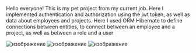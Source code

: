 Hello everyone!
This is my pet project from my current job.
Here I implemented authentication and authorization using the jwt token, as well as data about employees and projects.
Here I used ORM Hibernate to define connections between entities, to connect between an employee and a project, as well as between a role and a user

![изображение](https://github.com/smas655/msb-trust/assets/84273590/c95abb6f-8951-44f3-ac98-3cf660793d58)
![изображение](https://github.com/smas655/msb-trust/assets/84273590/5703aeb6-ede0-4568-9083-8f8229ca051e)
![изображение](https://github.com/smas655/msb-trust/assets/84273590/57034a2d-76df-4827-84c4-f8baa880af7b)


